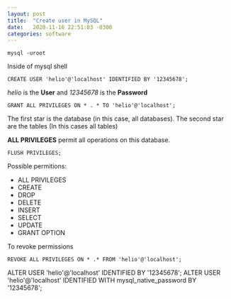 ```yaml
---
layout: post
title:  "Create user in MySQL"
date:   2020-11-16 22:51:03 -0300
categories: software
---
```


```shell
mysql -uroot
```

Inside of mysql shell

```shell
CREATE USER 'helio'@'localhost' IDENTIFIED BY '12345678';
```

*helio* is the **User** and *12345678* is the **Password**

```shell
GRANT ALL PRIVILEGES ON * . * TO 'helio'@'localhost';
```

The first star is the database (in this case, all databases). The second star are the tables (In this cases all tables)

**ALL PRIVILEGES** permit all operations on this database.

```shell
FLUSH PRIVILEGES;
```

Possible permitions:

+ ALL PRIVILEGES
+ CREATE
+ DROP
+ DELETE
+ INSERT
+ SELECT
+ UPDATE
+ GRANT OPTION


To revoke permissions

```shell
REVOKE ALL PRIVILEGES ON * .* FROM 'helio'@'localhost';
```


ALTER USER 'helio'@'localhost' IDENTIFIED BY '12345678';
ALTER USER 'helio'@'localhost' IDENTIFIED WITH mysql_native_password BY '12345678';
